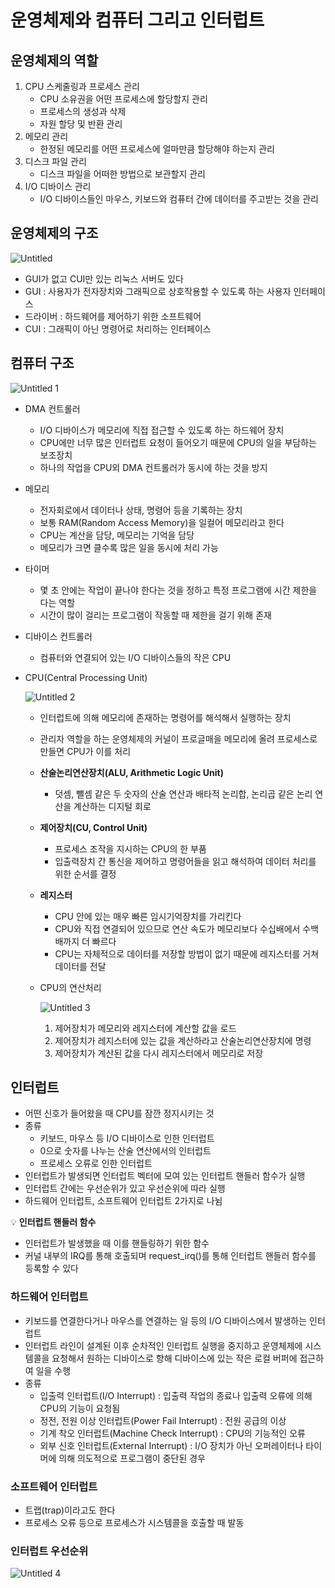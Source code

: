 # 운영체제와 컴퓨터 그리고 인터럽트

## 운영체제의 역할

1. CPU 스케줄링과 프로세스 관리
    - CPU 소유권을 어떤 프로세스에 할당할지 관리
    - 프로세스의 생성과 삭제
    - 자원 할당 및 반환 관리
2. 메모리 관리
    - 한정된 메모리를 어떤 프로세스에 얼마만큼 할당해야 하는지 관리
3. 디스크 파일 관리
    - 디스크 파일을 어떠한 방법으로 보관할지 관리
4. I/O 디바이스 관리
    - I/O 디바이스들인 마우스, 키보드와 컴퓨터 간에 데이터를 주고받는 것을 관리

## 운영체제의 구조

![Untitled](https://user-images.githubusercontent.com/47595515/211580423-3ef8b05f-e8f1-4dc3-9d9e-9e2d155d31f2.png)

- GUI가 없고 CUI만 있는 리눅스 서버도 있다
- GUI : 사용자가 전자장치와 그래픽으로 상호작용할 수 있도록 하는 사용자 인터페이스
- 드라이버 : 하드웨어를 제어하기 위한 소프트웨어
- CUI : 그래픽이 아닌 명령어로 처리하는 인터페이스

## 컴퓨터 구조

![Untitled 1](https://user-images.githubusercontent.com/47595515/211580397-e05f9db8-3c3f-439e-8b62-4198c9fff196.png)

- DMA 컨트롤러
    - I/O 디바이스가 메모리에 직접 접근할 수 있도록 하는 하드웨어 장치
    - CPU에만 너무 많은 인터럽트 요청이 들어오기 때문에 CPU의 일을 부담하는 보조장치
    - 하나의 작업을 CPU외 DMA 컨트롤러가 동시에 하는 것을 방지
- 메모리
    - 전자회로에서 데이터나 상태, 명령어 등을 기록하는 장치
    - 보통 RAM(Random Access Memory)을 일컬어 메모리라고 한다
    - CPU는 계산을 담당, 메모리는 기억을 담당
    - 메모리가 크면 클수록 많은 일을 동시에 처리 가능
- 타이머
    - 몇 초 안에는 작업이 끝나야 한다는 것을 정하고 특정 프로그램에 시간 제한을 다는 역할
    - 시간이 많이 걸리는 프로그램이 작동할 때 제한을 걸기 위해 존재
- 디바이스 컨트롤러
    - 컴퓨터와 연결되어 있는 I/O 디바이스들의 작은 CPU
- CPU(Central Processing Unit)

  ![Untitled 2](https://user-images.githubusercontent.com/47595515/211580407-d898cda1-6cde-4a84-8993-b30a454a0fac.png)
    
    - 인터럽트에 의해 메모리에 존재하는 명령어를 해석해서 실행하는 장치
    - 관리자 역할을 하는 운영체제의 커널이 프로글매을 메모리에 올려 프로세스로 만들면 CPU가 이를 처리
    - **산술논리연산장치(ALU, Arithmetic Logic Unit)**
        - 덧셈, 뺄셈 같은 두 숫자의 산술 연산과 배타적 논리합, 논리곱 같은 논리 연산을 계산하는 디지털 회로
    - **제어장치(CU, Control Unit)**
        - 프로세스 조작을 지시하는 CPU의 한 부품
        - 입출력장치 간 통신을 제어하고 명령어들을 읽고 해석하여 데이터 처리를 위한 순서를 결정
    - **레지스터**
        - CPU 안에 있는 매우 빠른 임시기억장치를 가리킨다
        - CPU와 직접 연결되어 있으므로 연산 속도가 메모리보다 수십배에서 수백배까지 더 빠르다
        - CPU는 자체적으로 데이터를 저장할 방법이 없기 때문에 레지스터를 거쳐 데이터를 전달
    - CPU의 연산처리

      ![Untitled 3](https://user-images.githubusercontent.com/47595515/211580412-5833d47a-785b-4f3f-a4fa-a741cadf8c96.png)
        
        1. 제어장치가 메모리와 레지스터에 계산할 값을 로드
        2. 제어장치가 레지스터에 있는 값을 계산하라고 산술논리연산장치에 명령
        3. 제어장치가 계산된 값을 다시 레지스터에서 메모리로 저장

## 인터럽트

- 어떤 신호가 들어왔을 때 CPU를 잠깐 정지시키는 것
- 종류
    - 키보드, 마우스 등 I/O 디바이스로 인한 인터럽트
    - 0으로 숫자를 나누는 산술 연산에서의 인터럽트
    - 프로세스 오류로 인한 인터럽트
- 인터럽트가 발생되면 인터럽트 벡터에 모여 있는 인터럽트 핸들러 함수가 실행
- 인터럽트 간에는 우선순위가 있고 우선순위에 따라 실행
- 하드웨어 인터럽트, 소프트웨어 인터럽트 2가지로 나뉨

<aside>
💡 <b>인터럽트 핸들러 함수</b>

- 인터럽트가 발생했을 때 이를 핸들링하기 위한 함수
- 커널 내부의 IRQ를 통해 호출되며 request_irq()를 통해 인터럽트 핸들러 함수를 등록할 수 있다
</aside>

### 하드웨어 인터럽트

- 키보드를 연결한다거나 마우스를 연결하는 일 등의 I/O 디바이스에서 발생하는 인터럽트
- 인터럽트 라인이 설계된 이후 순차적인 인터럽트 실행을 중지하고 운영체제에 시스템콜을 요청해서 원하는 디바이스로 향해 디바이스에 있는 작은 로컬 버퍼에 접근하여 일을 수행
- 종류
    - 입출력 인터럽트(I/O Interrupt) : 입출력 작업의 종료나 입출력 오류에 의해 CPU의 기능이 요청됨
    - 정전, 전원 이상 인터럽트(Power Fail Interrupt) : 전원 공급의 이상
    - 기계 착오 인터럽트(Machine Check Interrupt) : CPU의 기능적인 오류
    - 외부 신호 인터럽트(External Interrupt) : I/O 장치가 아닌 오퍼레이터나 타이머에 의해 의도적으로 프로그램이 중단된 경우

### 소프트웨어 인터럽트

- 트랩(trap)이라고도 한다
- 프로세스 오류 등으로 프로세스가 시스템콜을 호출할 때 발동

### 인터럽트 우선순위

![Untitled 4](https://user-images.githubusercontent.com/47595515/211580418-0c06d2de-3670-442f-b4fe-7ff7ac825c4c.png)